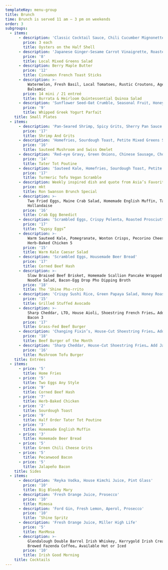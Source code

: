 ```yaml
---
templateKey: menu-group
title: Brunch
time: Brunch is served 11 am – 3 pm on weekends
order: 3
subgroups:
  - items:
      - description: 'Classic Cocktail Sauce, Chili Cucumber Mignonette'
        price: 3 each
        title: Oysters on the Half Shell
      - description: 'Japanese Ginger-Sesame Carrot Vinaigrette, Roasted Kale'
        price: '8'
        title: Local Mixed Greens Salad
      - description: Berry Maple Butter
        price: '12'
        title: Cinnamon French Toast Sticks
      - description: >-
          Watermelon, Fresh Basil, Local Tomatoes, Rustic Croutons, Aged
          Balsamic
        price: 14 mini / 21 entreé
        title: Burrata & Heirloom Quintessential Quinoa Salad
      - description: 'Sunflower Seed-Oat Crumble, Seasonal Fruit, Honey'
        price: '9'
        title: Whipped Greek Yogurt Parfait
    title: Small Plates
  - items:
      - description: 'Pan-Seared Shrimp, Spicy Grits, Sherry Pan Sauce'
        price: '17'
        title: Shrimp And Grits
      - description: 'Homefries, Sourdough Toast, Petite Mixed Greens Salad'
        price: '16'
        title: Sauteed Mushroom and Swiss Omelet
      - description: 'Red-eye Gravy, Green Onions, Chinese Sausage, Chopped White Cheese'
        price: '14'
        title: Tater Tot Poutine
      - description: 'Sauteed Kale, Homefries, Sourdough Toast, Petite Mixed Greens Salad'
        price: '17'
        title: Turmeric Tofu Vegan Scramble
      - description: Weekly inspired dish and quote from Asia’s Favorite TV Character
        price: mkt
        title: Ron Swanson Brunch Special
      - description: >-
          Two Fried Eggs, Maine Crab Salad, Homemade English Muffin, Tasso Ham
          Hollandaise
        price: '16'
        title: Crab Egg Benedict
      - description: 'Scrambled Eggs, Crispy Polenta, Roasted Prosciutto, Spicy Tomato Sauce'
        price: '17'
        title: “Gypsy Eggs”
      - description: >-
          Warm Sauteed Kale, Pomegranate, Wonton Crisps, Pecorino Cheese… Add
          Herb-Baked Chicken 5
        price: '15'
        title: Warm Kale Caesar Salad
      - description: 'Scrambled Eggs, Housemade Beer Bread'
        price: '17'
        title: Corned Beef Hash
      - description: >-
          Slow Braised Beef Brisket, Homemade Scallion Pancake Wrapped Pho
          Noodle Salad, Bacon-Egg Drop Pho Dipping Broth
        price: '18'
        title: The ‘Shine Pho-rrito
      - description: 'Crispy Sushi Rice, Green Papaya Salad, Honey Roasted Peanuts'
        price: '15'
        title: Grilled Stuffed Avocado
      - description: >-
          Sharp Cheddar, LTO, House Aioli, Shoestring French Fries… Add Jalapeño
          Bacon 3
        price: '17'
        title: Grass-Fed Beef Burger
      - description: 'Changing Fixin’s, House-Cut Shoestring Fries… Add Jalapeño Bacon 3'
        price: '18'
        title: Beef Burger of the Month
      - description: 'Sharp Cheddar, House-Cut Shoestring Fries… Add Jalapeño Bacon 3'
        price: '16'
        title: Mushroom Tofu Burger
    title: Entrées
  - items:
      - price: '5'
        title: Home Fries
      - price: '5'
        title: Two Eggs Any Style
      - price: '9'
        title: Corned Beef Hash
      - price: '7'
        title: Herb-Baked Chicken
      - price: '2'
        title: Sourdough Toast
      - price: '9'
        title: Half Order Tater Tot Poutine
      - price: '3'
        title: Homemade English Muffin
      - price: '3'
        title: Homemade Beer Bread
      - price: '5'
        title: Green Chili Cheese Grits
      - price: '5'
        title: Pecanwood Bacon
      - price: '5'
        title: Jalapeño Bacon
    title: Sides
  - items:
      - description: 'Reyka Vodka, House Kimchi Juice, Pint Glass'
        price: '10'
        title: Big Bloody Mary
      - description: 'Fresh Orange Juice, Prosecco'
        price: '10'
        title: Mimosa
      - description: 'Ford Gin, Fresh Lemon, Aperol, Prosecco'
        price: '10'
        title: ’Shine Spritz
      - description: 'Fresh Orange Juice, Miller High Life'
        price: '5'
        title: ManMosa
      - description: >-
          Glendalough Double Barrel Irish Whiskey, Kerrygold Irish Cream & Fresh
          Brewed Fazenda Coffee… Available Hot or Iced
        price: '10'
        title: Irish Good Morning
    title: Cocktails
---
```


